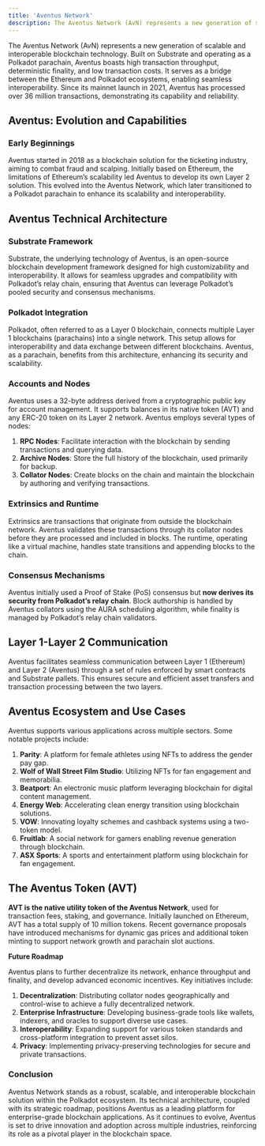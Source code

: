 ```yaml
---
title: 'Aventus Network'
description: The Aventus Network (AvN) represents a new generation of scalable and interoperable blockchain technology.
---
```



The Aventus Network (AvN) represents a new generation of scalable and interoperable blockchain technology. Built on Substrate and operating as a Polkadot parachain, Aventus boasts high transaction throughput, deterministic finality, and low transaction costs. It serves as a bridge between the Ethereum and Polkadot ecosystems, enabling seamless interoperability. Since its mainnet launch in 2021, Aventus has processed over 36 million transactions, demonstrating its capability and reliability.

**Aventus: Evolution and Capabilities**
---------------------------------------

### **Early Beginnings**

Aventus started in 2018 as a blockchain solution for the ticketing industry, aiming to combat fraud and scalping. Initially based on Ethereum, the limitations of Ethereum’s scalability led Aventus to develop its own Layer 2 solution. This evolved into the Aventus Network, which later transitioned to a Polkadot parachain to enhance its scalability and interoperability.

**Aventus Technical Architecture**
----------------------------------

### **Substrate Framework**

Substrate, the underlying technology of Aventus, is an open-source blockchain development framework designed for high customizability and interoperability. It allows for seamless upgrades and compatibility with Polkadot’s relay chain, ensuring that Aventus can leverage Polkadot’s pooled security and consensus mechanisms.

### **Polkadot Integration**

Polkadot, often referred to as a Layer 0 blockchain, connects multiple Layer 1 blockchains (parachains) into a single network. This setup allows for interoperability and data exchange between different blockchains. Aventus, as a parachain, benefits from this architecture, enhancing its security and scalability.

### **Accounts and Nodes**

Aventus uses a 32-byte address derived from a cryptographic public key for account management. It supports balances in its native token (AVT) and any ERC-20 token on its Layer 2 network. Aventus employs several types of nodes:

1. **RPC Nodes**: Facilitate interaction with the blockchain by sending transactions and querying data.
2. **Archive Nodes**: Store the full history of the blockchain, used primarily for backup.
3. **Collator Nodes**: Create blocks on the chain and maintain the blockchain by authoring and verifying transactions.

### **Extrinsics and Runtime**

Extrinsics are transactions that originate from outside the blockchain network. Aventus validates these transactions through its collator nodes before they are processed and included in blocks. The runtime, operating like a virtual machine, handles state transitions and appending blocks to the chain.

### **Consensus Mechanisms**

Aventus initially used a Proof of Stake (PoS) consensus but **now derives its security from Polkadot’s relay chain**. Block authorship is handled by Aventus collators using the AURA scheduling algorithm, while finality is managed by Polkadot’s relay chain validators.

**Layer 1-Layer 2 Communication**
---------------------------------

Aventus facilitates seamless communication between Layer 1 (Ethereum) and Layer 2 (Aventus) through a set of rules enforced by smart contracts and Substrate pallets. This ensures secure and efficient asset transfers and transaction processing between the two layers.

**Aventus Ecosystem and Use Cases**
-----------------------------------

Aventus supports various applications across multiple sectors. Some notable projects include:

1. **Parity**: A platform for female athletes using NFTs to address the gender pay gap.
2. **Wolf of Wall Street Film Studio**: Utilizing NFTs for fan engagement and memorabilia.
3. **Beatport**: An electronic music platform leveraging blockchain for digital content management.
4. **Energy Web**: Accelerating clean energy transition using blockchain solutions.
5. **VOW**: Innovating loyalty schemes and cashback systems using a two-token model.
6. **Fruitlab**: A social network for gamers enabling revenue generation through blockchain.
7. **ASX Sports**: A sports and entertainment platform using blockchain for fan engagement.

**The Aventus Token (AVT)**
---------------------------

**AVT is the native utility token of the Aventus Network**, used for transaction fees, staking, and governance. Initially launched on Ethereum, AVT has a total supply of 10 million tokens. Recent governance proposals have introduced mechanisms for dynamic gas prices and additional token minting to support network growth and parachain slot auctions.

**Future Roadmap**

Aventus plans to further decentralize its network, enhance throughput and finality, and develop advanced economic incentives. Key initiatives include:

1. **Decentralization**: Distributing collator nodes geographically and control-wise to achieve a fully decentralized network.
2. **Enterprise Infrastructure**: Developing business-grade tools like wallets, indexers, and oracles to support diverse use cases.
3. **Interoperability**: Expanding support for various token standards and cross-platform integration to prevent asset silos.
4. **Privacy**: Implementing privacy-preserving technologies for secure and private transactions.

### **Conclusion**

Aventus Network stands as a robust, scalable, and interoperable blockchain solution within the Polkadot ecosystem. Its technical architecture, coupled with its strategic roadmap, positions Aventus as a leading platform for enterprise-grade blockchain applications. As it continues to evolve, Aventus is set to drive innovation and adoption across multiple industries, reinforcing its role as a pivotal player in the blockchain space.
